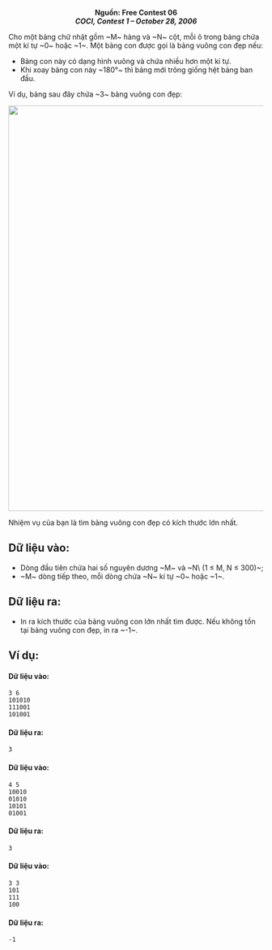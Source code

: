 **<center>Nguồn:  Free Contest 06</center>**
***<center>COCI, Contest 1 – October 28, 2006</center>***

Cho một bảng chữ nhật gồm ~M~ hàng và ~N~ cột, mỗi ô trong bảng chứa một kí tự ~0~ hoặc ~1~. Một bảng con được gọi là bảng vuông con đẹp nếu:
- Bảng con này có dạng hình vuông và chứa nhiều hơn một kí tự.
- Khi xoay bảng con này ~180°~ thì bảng mới trông giống hệt bảng ban đầu.

Ví dụ, bảng sau đây chứa ~3~ bảng vuông con đẹp:
<center><img src="/images/problems/2041/debug.svg" width=800px /></center>

Nhiệm vụ của bạn là tìm bảng vuông con đẹp có kích thước lớn nhất.

## Dữ liệu vào:
- Dòng đầu tiên chứa hai số nguyên dương ~M~ và ~N\ (1 ≤ M, N ≤ 300)~;
- ~M~ dòng tiếp theo, mỗi dòng chứa ~N~ kí tự ~0~ hoặc ~1~.

## Dữ liệu ra:
- In ra kích thước của bảng vuông con lớn nhất tìm được. Nếu không tồn tại bảng vuông con đẹp, in ra ~-1~.

## Ví dụ:
#### Dữ liệu vào:
```
3 6
101010
111001
101001
```

#### Dữ liệu ra:
```
3
```

#### Dữ liệu vào:
```
4 5
10010
01010
10101
01001
```

#### Dữ liệu ra:
```
3
```

#### Dữ liệu vào:
```
3 3
101
111
100
```

#### Dữ liệu ra:
```
-1
```